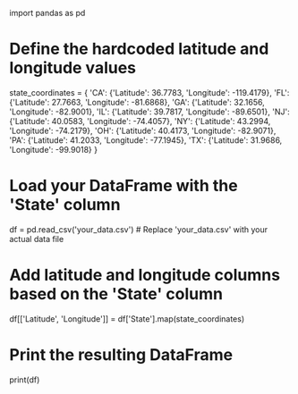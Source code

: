 import pandas as pd

# Define the hardcoded latitude and longitude values
state_coordinates = {
    'CA': {'Latitude': 36.7783, 'Longitude': -119.4179},
    'FL': {'Latitude': 27.7663, 'Longitude': -81.6868},
    'GA': {'Latitude': 32.1656, 'Longitude': -82.9001},
    'IL': {'Latitude': 39.7817, 'Longitude': -89.6501},
    'NJ': {'Latitude': 40.0583, 'Longitude': -74.4057},
    'NY': {'Latitude': 43.2994, 'Longitude': -74.2179},
    'OH': {'Latitude': 40.4173, 'Longitude': -82.9071},
    'PA': {'Latitude': 41.2033, 'Longitude': -77.1945},
    'TX': {'Latitude': 31.9686, 'Longitude': -99.9018}
}

# Load your DataFrame with the 'State' column
df = pd.read_csv('your_data.csv')  # Replace 'your_data.csv' with your actual data file

# Add latitude and longitude columns based on the 'State' column
df[['Latitude', 'Longitude']] = df['State'].map(state_coordinates)

# Print the resulting DataFrame
print(df)
